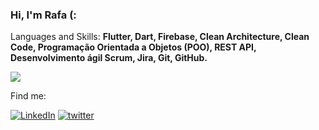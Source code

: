 ### Hi, I'm Rafa (:
 
<p align="left">
  Languages and Skills: <strong>Flutter, Dart, Firebase, Clean Architecture, Clean Code, Programação Orientada a Objetos (POO), REST API, Desenvolvimento ágil Scrum, Jira, Git, GitHub.  </strong>
</p>

![](https://komarev.com/ghpvc/?username=rafgl&style=for-the-badge)

<p align="left">
 Find me:
</p>

[![LinkedIn](https://img.shields.io/badge/LinkedIn-0077B5?style=for-the-badge&logo=linkedin&logoColor=white)](https://www.linkedin.com/in/rafgls/)
[![twitter](https://img.shields.io/badge/twitter-1DA1F2?style=for-the-badge&logo=twitter&logoColor=white)](https://twitter.com/rafs_gl)
